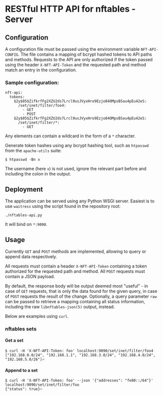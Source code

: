 # RESTful HTTP API for nftables - Server

## Configuration

A configuration file must be passed using the environment variable `NFT-API-CONFIG`. The file contains a mapping of bcrypt hashed tokens to API paths and methods. Requests to the API are only authorized if the token passed using the header `X-NFT-API-Token` and the requested path and method match an entry in the configuration.

### Sample configuration:

```
nft-api:
  tokens:
    $2y$05$ZifkrfFg2XZU2ds7Lrcl9usJVyxHro9Ezjo84OMpsBSau4pEu42eS:
      /set/inet/filter/foo4:
        - GET
        - POST
    $2y$05$ZifkrfFg2XZU2ds7Lrcl9usJVyxHro9Ezjo84OMpsBSau4pEu42eS:
      /set/inet/filter/*:
        - GET
```

Any elements can contain a wildcard in the form of a `*` character.

Generate token hashes using any bcrypt hashing tool, such as `htpasswd` from the `apache-utils` suite:

```
$ htpasswd -Bn x
```

The username (here `x`) is not used, ignore the relevant part before and including the colon in the output.

## Deployment

The application can be served using any Python WSGI server. Easiest is to use `waitress` using the script found in the repository root:

```
./nftables-api.py
```

It will bind on `*:9090`.

## Usage

Currently `GET` and `POST` methods are implemented, allowing to query or append data respectively.

All requests must contain a header `X-NFT-API-Token` containing a token authorized for the requested path and method. All `POST` requests must contain a JSON payload.

By default, the response body will be output deemed most "useful" - in case of `GET` requests, that is only the data found for the given query, in case of `POST` requests the result of the change. Optionally, a query parameter `raw` can be passed to retrieve a mapping containing all status information, including the raw `libnftables-json(5)` output, instead.

Below are examples using `curl`.

### nftables sets

#### Get a set

```
$ curl -H 'X-NFT-API-Token: foo' localhost:9090/set/inet/filter/foo4
["192.168.0.0/24", "192.168.1.1", "192.168.3.0/24", "192.168.4.0/24", "192.168.5.0/26"]⏎
```

#### Append to a set

```
$ curl -H 'X-NFT-API-Token: foo' --json '{"addresses": "fe80::/64"}' localhost:9090/set/inet/filter/foo
{"status": true}⏎
```
